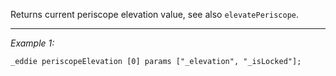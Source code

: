 Returns current periscope elevation value, see also `elevatePeriscope`.


---
*Example 1:*
```sqf
_eddie periscopeElevation [0] params ["_elevation", "_isLocked"];
```